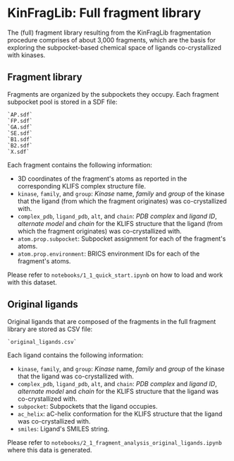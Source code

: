 # KinFragLib: Full fragment library

The (full) fragment library resulting from the KinFragLib fragmentation procedure comprises of about 3,000 fragments, 
which are the basis for exploring the subpocket-based chemical space of ligands co-crystallized with kinases. 

## Fragment library

Fragments are organized by the subpockets they occupy. Each fragment subpocket pool is stored in a SDF file:

	`AP.sdf`
	`FP.sdf`
	`GA.sdf`
	`SE.sdf`
	`B1.sdf`
	`B2.sdf`
	`X.sdf`

Each fragment contains the following information:

- 3D coordinates of the fragment's atoms as reported in the corresponding KLIFS complex structure file.
- `kinase`, `family`, and `group`: 
*Kinase* name, *family* and *group* of the kinase that the ligand (from which the fragment originates) was 
co-crystallized with.
- `complex_pdb`, `ligand_pdb`, `alt`, and `chain`: 
*PDB complex* and *ligand ID*, *alternate model* and *chain* for the KLIFS structure that the ligand 
(from which the fragment originates) was co-crystallized with.
- `atom.prop.subpocket`: Subpocket assignment for each of the fragment's atoms.
- `atom.prop.environment`: BRICS environment IDs for each of the fragment's atoms.

Please refer to `notebooks/1_1_quick_start.ipynb` on how to load and work with this dataset.

## Original ligands

Original ligands that are composed of the fragments in the full fragment library are stored as CSV file:

    `original_ligands.csv`
    
Each ligand contains the following information:

- `kinase`, `family`, and `group`: 
*Kinase* name, *family* and *group* of the kinase that the ligand was co-crystallized with.
- `complex_pdb`, `ligand_pdb`, `alt`, and `chain`: 
*PDB complex* and *ligand ID*, *alternate model* and *chain* for the KLIFS structure that the ligand was co-crystallized with.
- `subpocket`: 
Subpockets that the ligand occupies.
- `ac_helix`:
aC-helix conformation for the KLIFS structure that the ligand was co-crystallized with.
- `smiles`:
Ligand's SMILES string.

Please refer to `notebooks/2_1_fragment_analysis_original_ligands.ipynb` where this data is generated.
